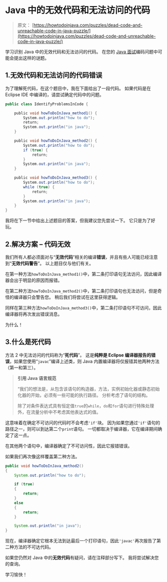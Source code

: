 # Java 中的无效代码和无法访问的代码

> 原文： [https://howtodoinjava.com/puzzles/dead-code-and-unreachable-code-in-java-puzzle/](https://howtodoinjava.com/puzzles/dead-code-and-unreachable-code-in-java-puzzle/)

学习识别 Java 中的无效代码和无法访问的代码。 在您的 [Java 面试](https://howtodoinjava.com/java-interview-questions/)编码问题中可能会提出这样的谜题。

## 1.无效代码和无法访问的代码错误

为了理解死代码，在这个题目中，我在下面给出了一段代码。 如果代码是在 Eclipse IDE 中编译的，请尝试确定代码中的问题。

```java
public class IdentifyProblemsInCode {

    public void howToDoInJava_method1() {
        System.out.println("how to do");
        return;
        System.out.println("in java");
    }

    public void howToDoInJava_method2() {
        System.out.println("how to do");
        if (true) {
            return;
        }
        System.out.println("in java");
    }

    public void howToDoInJava_method3() {
        System.out.println("how to do");
        while (true) {
            return;
        }
        System.out.println("in java");
    }
}

```

我将在下一节中给出上述题目的答案，但我建议您先尝试一下。 它只是为了好玩。

## 2.解决方案 – 代码无效

我们所有人都必须面对与“**无效代码**”相关的编译**错误**，并且有些人可能已经注意到“**无效代码警告**”。 以上题目仅与他们有关。

在第一种方法`howToDoInJava_method1()`中，第二条打印语句无法访问，因此编译器会出于明显的原因而报错。

在第二种方法`howToDoInJava_method2()`中，第二条打印语句也无法访问，但是奇怪的编译器只会警告您。 稍后我们将尝试在这里获得逻辑。

同样在第三种方法`howToDoInJava_method3()`中，第二条打印语句不可访问，因此编译器将再次发出错误消息。

为什么！

## 3.什么是死代码

方法 2 中无法访问的代码称为“**死代码**”。 这是**纯粹是 Eclipse 编译器报告的错误**，如果您使用“`javac`”编译上述类，则 Java 内置编译器将仅报错其他两种方法（第一和第三）。

> **引用 Java 语言规范**
> 
> “我们的想法是，从包含该语句的构造器，方法，实例初始化器或静态初始化器的开始，必须有一些可能的执行路径。 分析考虑了语句的结构。
> 
> 除了对条件表达式具有恒定值`true`的`while`，`do`和`for`语句进行特殊处理外，在流量分析中不考虑其他表达式的值。

这意味着在确定不可访问的代码时不会考虑`'if'`块。 因为如果您通过`'if'`语句的路径之一，则可以到达第二个`print`语句。 一切都取决于编译器，它在编译期间确定了这一点。

在其他两个语句中，编译器确定了不可访问性，因此它报错错误。

如果我们再次像这样覆盖第二种方法。

```java
public void howToDoInJava_method2() 
{
	System.out.println("how to do");

	if (true) 
	{
		return;
	}
	else
	{
		return;
	}

	System.out.println("in java");
}

```

现在，编译器确定它根本无法到达最后一个打印语句，因此`'javac'`再次报告了第二种方法的不可达代码。

如果您仍然对 Java 中的**无效代码**有疑问，请在注释部分写下。 我将尝试解决您的查询。

学习愉快！